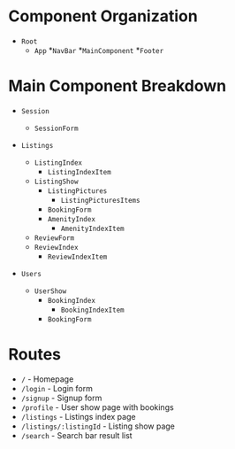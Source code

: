 # Component Organization
* `Root`
   * `App`
      *`NavBar`
      *`MainComponent`
      *`Footer`

# Main Component Breakdown
* `Session`
   * `SessionForm`

* `Listings`
   * `ListingIndex`
      * `ListingIndexItem`
   * `ListingShow`
      * `ListingPictures`
         * `ListingPicturesItems`
      * `BookingForm`
      * `AmenityIndex`
         * `AmenityIndexItem`
   * `ReviewForm`
   * `ReviewIndex`
      * `ReviewIndexItem`

* `Users`
   * `UserShow`
      * `BookingIndex`
         * `BookingIndexItem`
      * `BookingForm`
   


# Routes
* `/` - Homepage
* `/login` - Login form
* `/signup` - Signup form
* `/profile` - User show page with bookings
* `/listings` - Listings index page
* `/listings/:listingId` - Listing show page
* `/search` - Search bar result list 